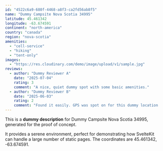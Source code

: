 ```yaml
---
id: "4522c6a9-680f-4468-a8f3-ca2fd56ab8f5"
name: "Dummy Campsite Nova Scotia 34995"
latitude: 45.461342
longitude: -63.674591
continent: "north-america"
country: "canada"
region: "nova-scotia"
amenities:
  - "cell-service"
  - "hiking"
  - "tent-only"
images:
  - "https://res.cloudinary.com/demo/image/upload/v1/sample.jpg"
reviews:
  - author: "Dummy Reviewer A"
    date: "2025-07-04"
    rating: 3
    comment: "A nice, quiet dummy spot with some basic amenities."
  - author: "Dummy Reviewer B"
    date: "2025-06-03"
    rating: 2
    comment: "Found it easily. GPS was spot on for this dummy location."
---
```


This is a **dummy description** for Dummy Campsite Nova Scotia 34995, generated for the proof of concept.

It provides a serene environment, perfect for demonstrating how SvelteKit can handle a large number of static pages. The coordinates are 45.461342, -63.674591.
